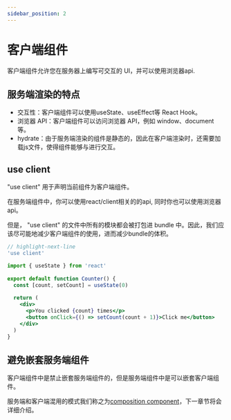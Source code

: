 ```yaml
---
sidebar_position: 2
---
```



# 客户端组件
客户端组件允许您在服务器上编写可交互的 UI，并可以使用浏览器api.


## 服务端渲染的特点
- 交互性：客户端组件可以使用useState、useEffect等 React Hook。
- 浏览器 API：客户端组件可以访问浏览器 API，例如 window、document 等。
- hydrate：由于服务端渲染的组件是静态的，因此在客户端渲染时，还需要加载js文件，使得组件能够与进行交互。


## use client
"use client" 用于声明当前组件为客户端组件。

在服务端组件中，你可以使用react/client相关的的api, 同时你也可以使用浏览器 api。

但是， "use client" 的文件中所有的模块都会被打包进 bundle 中。因此，我们应该尽可能地减少客户端组件的使用，进而减少bundle的体积。
```jsx
// highlight-next-line
'use client'

import { useState } from 'react'
 
export default function Counter() {
  const [count, setCount] = useState(0)
 
  return (
    <div>
      <p>You clicked {count} times</p>
      <button onClick={() => setCount(count + 1)}>Click me</button>
    </div>
  )
}
```


## 避免嵌套服务端组件
客户端组件中是禁止嵌套服务端组件的，但是服务端组件中是可以嵌套客户端组件。

服务端和客户端混用的模式我们称之为[composition component](./composition-component)，下一章节将会详细介绍。